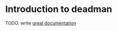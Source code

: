 # Introduction to deadman

TODO: write [great documentation](http://jacobian.org/writing/great-documentation/what-to-write/)
